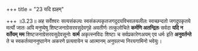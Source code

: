 +++
title = "23 यदि ह्यहम्"

+++
॥3.23॥ अह सर्वेश्वरः सत्यसंकल्पः स्वसंकल्पकृतजगदुदयविभवलयलीलः
स्वच्छन्दतो जगदुपकृतये मर्त्यो जातः अपि मनुष्येषु
शिष्टजनाग्रेसरवसुदेवगृहे अवतीर्णः तत्कुलोचिते **कर्मणि अतन्द्रितः**
सर्वदा **यदि न वर्तेयम्** **मम** शिष्टजनाग्रेसरवसुदेवसूनोः **वर्त्म**
अकृत्स्नविदः शिष्टाः च सर्वप्रकारेणअयम् एव धर्मः इति **अनुवर्तन्ते** ते
च स्वकर्तव्याननुष्ठानेन अकरणे प्रत्यवायेन च आत्मानम् अनुपलभ्य निरयगामिनो
भवेयुः।
